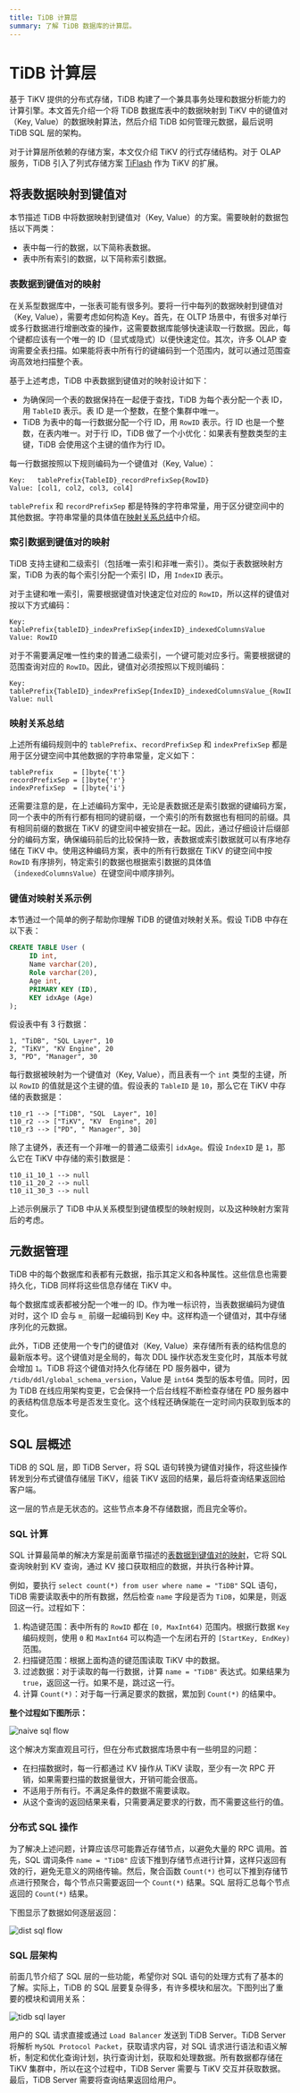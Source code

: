 ```yaml
---
title: TiDB 计算层
summary: 了解 TiDB 数据库的计算层。
---
```


# TiDB 计算层

基于 TiKV 提供的分布式存储，TiDB 构建了一个兼具事务处理和数据分析能力的计算引擎。本文首先介绍一个将 TiDB 数据库表中的数据映射到 TiKV 中的键值对（Key, Value）的数据映射算法，然后介绍 TiDB 如何管理元数据，最后说明 TiDB SQL 层的架构。

对于计算层所依赖的存储方案，本文仅介绍 TiKV 的行式存储结构。对于 OLAP 服务，TiDB 引入了列式存储方案 [TiFlash](/tiflash/tiflash-overview.md) 作为 TiKV 的扩展。

## 将表数据映射到键值对

本节描述 TiDB 中将数据映射到键值对（Key, Value）的方案。需要映射的数据包括以下两类：

- 表中每一行的数据，以下简称表数据。
- 表中所有索引的数据，以下简称索引数据。

### 表数据到键值对的映射

在关系型数据库中，一张表可能有很多列。要将一行中每列的数据映射到键值对（Key, Value），需要考虑如何构造 Key。首先，在 OLTP 场景中，有很多对单行或多行数据进行增删改查的操作，这需要数据库能够快速读取一行数据。因此，每个键都应该有一个唯一的 ID（显式或隐式）以便快速定位。其次，许多 OLAP 查询需要全表扫描。如果能将表中所有行的键编码到一个范围内，就可以通过范围查询高效地扫描整个表。

基于上述考虑，TiDB 中表数据到键值对的映射设计如下：

- 为确保同一个表的数据保持在一起便于查找，TiDB 为每个表分配一个表 ID，用 `TableID` 表示。表 ID 是一个整数，在整个集群中唯一。
- TiDB 为表中的每一行数据分配一个行 ID，用 `RowID` 表示。行 ID 也是一个整数，在表内唯一。对于行 ID，TiDB 做了一个小优化：如果表有整数类型的主键，TiDB 会使用这个主键的值作为行 ID。

每一行数据按照以下规则编码为一个键值对（Key, Value）：

```
Key:   tablePrefix{TableID}_recordPrefixSep{RowID}
Value: [col1, col2, col3, col4]
```

`tablePrefix` 和 `recordPrefixSep` 都是特殊的字符串常量，用于区分键空间中的其他数据。字符串常量的具体值在[映射关系总结](#映射关系总结)中介绍。

### 索引数据到键值对的映射

TiDB 支持主键和二级索引（包括唯一索引和非唯一索引）。类似于表数据映射方案，TiDB 为表的每个索引分配一个索引 ID，用 `IndexID` 表示。

对于主键和唯一索引，需要根据键值对快速定位对应的 `RowID`，所以这样的键值对按以下方式编码：

```
Key:   tablePrefix{tableID}_indexPrefixSep{indexID}_indexedColumnsValue
Value: RowID
```

对于不需要满足唯一性约束的普通二级索引，一个键可能对应多行。需要根据键的范围查询对应的 `RowID`。因此，键值对必须按照以下规则编码：

```
Key:   tablePrefix{TableID}_indexPrefixSep{IndexID}_indexedColumnsValue_{RowID}
Value: null
```

### 映射关系总结

上述所有编码规则中的 `tablePrefix`、`recordPrefixSep` 和 `indexPrefixSep` 都是用于区分键空间中其他数据的字符串常量，定义如下：

```
tablePrefix     = []byte{'t'}
recordPrefixSep = []byte{'r'}
indexPrefixSep  = []byte{'i'}
```

还需要注意的是，在上述编码方案中，无论是表数据还是索引数据的键编码方案，同一个表中的所有行都有相同的键前缀，一个索引的所有数据也有相同的前缀。具有相同前缀的数据在 TiKV 的键空间中被安排在一起。因此，通过仔细设计后缀部分的编码方案，确保编码前后的比较保持一致，表数据或索引数据就可以有序地存储在 TiKV 中。使用这种编码方案，表中的所有行数据在 TiKV 的键空间中按 `RowID` 有序排列，特定索引的数据也根据索引数据的具体值（`indexedColumnsValue`）在键空间中顺序排列。

### 键值对映射关系示例

本节通过一个简单的例子帮助你理解 TiDB 的键值对映射关系。假设 TiDB 中存在以下表：

```sql
CREATE TABLE User (
     ID int,
     Name varchar(20),
     Role varchar(20),
     Age int,
     PRIMARY KEY (ID),
     KEY idxAge (Age)
);
```

假设表中有 3 行数据：

```
1, "TiDB", "SQL Layer", 10
2, "TiKV", "KV Engine", 20
3, "PD", "Manager", 30
```

每行数据被映射为一个键值对（Key, Value），而且表有一个 `int` 类型的主键，所以 `RowID` 的值就是这个主键的值。假设表的 `TableID` 是 `10`，那么它在 TiKV 中存储的表数据是：

```
t10_r1 --> ["TiDB", "SQL  Layer", 10]
t10_r2 --> ["TiKV", "KV  Engine", 20]
t10_r3 --> ["PD", " Manager", 30]
```

除了主键外，表还有一个非唯一的普通二级索引 `idxAge`。假设 `IndexID` 是 `1`，那么它在 TiKV 中存储的索引数据是：

```
t10_i1_10_1 --> null
t10_i1_20_2 --> null
t10_i1_30_3 --> null
```

上述示例展示了 TiDB 中从关系模型到键值模型的映射规则，以及这种映射方案背后的考虑。

## 元数据管理

TiDB 中的每个数据库和表都有元数据，指示其定义和各种属性。这些信息也需要持久化，TiDB 同样将这些信息存储在 TiKV 中。

每个数据库或表都被分配一个唯一的 ID。作为唯一标识符，当表数据编码为键值对时，这个 ID 会与 `m_` 前缀一起编码到 Key 中。这样构造一个键值对，其中存储序列化的元数据。

此外，TiDB 还使用一个专门的键值对（Key, Value）来存储所有表的结构信息的最新版本号。这个键值对是全局的，每次 DDL 操作状态发生变化时，其版本号就会增加 `1`。TiDB 将这个键值对持久化存储在 PD 服务器中，键为 `/tidb/ddl/global_schema_version`，Value 是 `int64` 类型的版本号值。同时，因为 TiDB 在线应用架构变更，它会保持一个后台线程不断检查存储在 PD 服务器中的表结构信息版本号是否发生变化。这个线程还确保能在一定时间内获取到版本的变化。

## SQL 层概述

TiDB 的 SQL 层，即 TiDB Server，将 SQL 语句转换为键值对操作，将这些操作转发到分布式键值存储层 TiKV，组装 TiKV 返回的结果，最后将查询结果返回给客户端。

这一层的节点是无状态的。这些节点本身不存储数据，而且完全等价。

### SQL 计算

SQL 计算最简单的解决方案是前面章节描述的[表数据到键值对的映射](#表数据到键值对的映射)，它将 SQL 查询映射到 KV 查询，通过 KV 接口获取相应的数据，并执行各种计算。

例如，要执行 `select count(*) from user where name = "TiDB"` SQL 语句，TiDB 需要读取表中的所有数据，然后检查 `name` 字段是否为 `TiDB`，如果是，则返回这一行。过程如下：

1. 构造键范围：表中所有的 `RowID` 都在 `[0, MaxInt64)` 范围内。根据行数据 `Key` 编码规则，使用 `0` 和 `MaxInt64` 可以构造一个左闭右开的 `[StartKey, EndKey)` 范围。
2. 扫描键范围：根据上面构造的键范围读取 TiKV 中的数据。
3. 过滤数据：对于读取的每一行数据，计算 `name = "TiDB"` 表达式。如果结果为 `true`，返回这一行。如果不是，跳过这一行。
4. 计算 `Count(*)`：对于每一行满足要求的数据，累加到 `Count(*)` 的结果中。

**整个过程如下图所示：**

![naive sql flow](https://docs-download.pingcap.com/media/images/docs/tidb-computing-native-sql-flow.jpeg)

这个解决方案直观且可行，但在分布式数据库场景中有一些明显的问题：

- 在扫描数据时，每一行都通过 KV 操作从 TiKV 读取，至少有一次 RPC 开销，如果需要扫描的数据量很大，开销可能会很高。
- 不适用于所有行。不满足条件的数据不需要读取。
- 从这个查询的返回结果来看，只需要满足要求的行数，而不需要这些行的值。

### 分布式 SQL 操作

为了解决上述问题，计算应该尽可能靠近存储节点，以避免大量的 RPC 调用。首先，SQL 谓词条件 `name = "TiDB"` 应该下推到存储节点进行计算，这样只返回有效的行，避免无意义的网络传输。然后，聚合函数 `Count(*)` 也可以下推到存储节点进行预聚合，每个节点只需要返回一个 `Count(*)` 结果。SQL 层将汇总每个节点返回的 `Count(*)` 结果。

下图显示了数据如何逐层返回：

![dist sql flow](https://docs-download.pingcap.com/media/images/docs/tidb-computing-dist-sql-flow.png)

### SQL 层架构

前面几节介绍了 SQL 层的一些功能，希望你对 SQL 语句的处理方式有了基本的了解。实际上，TiDB 的 SQL 层要复杂得多，有许多模块和层次。下图列出了重要的模块和调用关系：

![tidb sql layer](https://docs-download.pingcap.com/media/images/docs/tidb-computing-tidb-sql-layer.png)

用户的 SQL 请求直接或通过 `Load Balancer` 发送到 TiDB Server。TiDB Server 将解析 `MySQL Protocol Packet`，获取请求内容，对 SQL 请求进行语法和语义解析，制定和优化查询计划，执行查询计划，获取和处理数据。所有数据都存储在 TiKV 集群中，所以在这个过程中，TiDB Server 需要与 TiKV 交互并获取数据。最后，TiDB Server 需要将查询结果返回给用户。
